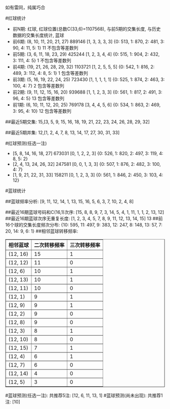 <!-- 
.. title: 双色球2016074期(2016-06-28)数据分析报告
.. slug: slott-2016074-2016-06-28-report
.. date: 2016-06-29 08:00:00 UTC+08:00
.. tags: Lottery
.. link: 
.. description: 
.. type: text
-->

如有雷同，纯属巧合

<!-- TEASER_END-->

#红球统计

- 前N期: 红球, 红球位置(总数C(33,6)=1107568), 与前5期的交集长度, 与历史数据的交集长度统计, 蓝球
- 前6期: (8, 10, 11, 20, 21, 27) 889146 [1, 3, 3, 3, 3] {0: 513, 1: 870, 2: 481, 3: 90, 4: 11, 5: 1} 11 不包含等差数列
- 前5期: (3, 6, 11, 18, 23, 29) 425244 [1, 2, 3, 4, 4] {0: 515, 1: 904, 2: 432, 3: 111, 4: 5} 1 不包含等差数列
- 前4期: (19, 21, 26, 28, 29, 32) 1103721 [1, 2, 5, 5, 5] {0: 542, 1: 816, 2: 489, 3: 112, 4: 8, 5: 1} 1 包含等差数列
- 前3期: (5, 16, 19, 22, 24, 25) 723430 [1, 1, 1, 1, 1] {0: 525, 1: 874, 2: 463, 3: 100, 4: 7} 2 包含等差数列
- 前2期: (9, 11, 12, 15, 16, 20) 939688 [1, 1, 2, 3, 3] {0: 561, 1: 817, 2: 491, 3: 96, 4: 5} 13 包含等差数列
- 前1期: (6, 10, 11, 12, 20, 25) 769178 [3, 4, 4, 5, 6] {0: 534, 1: 863, 2: 469, 3: 95, 4: 10} 12 包含等差数列

##最近5期交集:
15,[3, 5, 9, 15, 16, 18, 19, 21, 22, 23, 24, 26, 28, 29, 32]

##最近5期并集:
12,[1, 2, 4, 7, 8, 13, 14, 17, 27, 30, 31, 33]

#红球预测(任选一注)

- [5, 8, 14, 16, 18, 27] 673031 [0, 1, 2, 2, 3] {0: 526, 1: 820, 2: 497, 3: 119, 4: 8, 5: 2}
- [2, 4, 13, 24, 26, 32] 247581 [0, 0, 1, 3, 3] {0: 507, 1: 876, 2: 482, 3: 100, 4: 7}
- [1, 9, 21, 22, 31, 33] 158211 [0, 1, 2, 3, 3] {0: 561, 1: 846, 2: 450, 3: 103, 4: 12}

#蓝球统计

##蓝球频率分析:
[9, 11, 12, 14, 1, 13, 15, 16, 5, 6, 3, 7, 10, 2, 4, 8]

##最近16期蓝球号码和C(16,1)次序:
 [15, 8, 8, 9, 7, 3, 14, 5, 4, 1, 11, 1, 1, 2, 13, 12]
##最近16期蓝球次序无重复长度:
 [1, 2, 3, 4, 5, 7, 8, 9, 11, 12, 13, 14, 15] 13
##前16个球的交集长度频次分布:
{10: 595, 11: 497, 9: 383, 12: 247, 8: 148, 13: 57, 7: 20, 14: 9, 6: 1}
##相邻蓝球转移频率:
 <table border="1" class="table table-striped dataframe">
  <thead>
    <tr style="text-align: right;">
      <th>相邻蓝球</th>
      <th>二次转移频率</th>
      <th>三次转移频率</th>
    </tr>
  </thead>
  <tbody>
    <tr>
      <td>(12, 16)</td>
      <td>15</td>
      <td>1</td>
    </tr>
    <tr>
      <td>(12, 12)</td>
      <td>11</td>
      <td>0</td>
    </tr>
    <tr>
      <td>(12, 6)</td>
      <td>10</td>
      <td>1</td>
    </tr>
    <tr>
      <td>(12, 13)</td>
      <td>10</td>
      <td>1</td>
    </tr>
    <tr>
      <td>(12, 11)</td>
      <td>10</td>
      <td>0</td>
    </tr>
    <tr>
      <td>(12, 1)</td>
      <td>9</td>
      <td>1</td>
    </tr>
    <tr>
      <td>(12, 9)</td>
      <td>9</td>
      <td>1</td>
    </tr>
    <tr>
      <td>(12, 2)</td>
      <td>9</td>
      <td>0</td>
    </tr>
    <tr>
      <td>(12, 8)</td>
      <td>9</td>
      <td>0</td>
    </tr>
    <tr>
      <td>(12, 3)</td>
      <td>8</td>
      <td>1</td>
    </tr>
    <tr>
      <td>(12, 10)</td>
      <td>8</td>
      <td>0</td>
    </tr>
    <tr>
      <td>(12, 15)</td>
      <td>7</td>
      <td>1</td>
    </tr>
    <tr>
      <td>(12, 4)</td>
      <td>6</td>
      <td>1</td>
    </tr>
    <tr>
      <td>(12, 7)</td>
      <td>6</td>
      <td>0</td>
    </tr>
    <tr>
      <td>(12, 14)</td>
      <td>4</td>
      <td>0</td>
    </tr>
    <tr>
      <td>(12, 5)</td>
      <td>3</td>
      <td>0</td>
    </tr>
  </tbody>
</table>
#蓝球预测(任选一注):
共推荐5注: [12, 6, 11, 13, 1]
#蓝球预测(尚未出现):
共推荐1注: [10]

